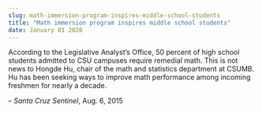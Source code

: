 ```yaml
---
slug: math-immersion-program-inspires-middle-school-students
title: "Math immersion program inspires middle school students"
date: January 01 2020
---
```


<p>According to the Legislative Analyst’s Office, 50 percent of high school students admitted to CSU campuses require remedial math. This is not news to Hongde Hu, chair of the math and statistics department at CSUMB. Hu has been seeking ways to improve math performance among incoming freshmen for nearly a decade.
</p><p>– <em>Santa Cruz Sentinel</em>, Aug. 6, 2015
</p>
